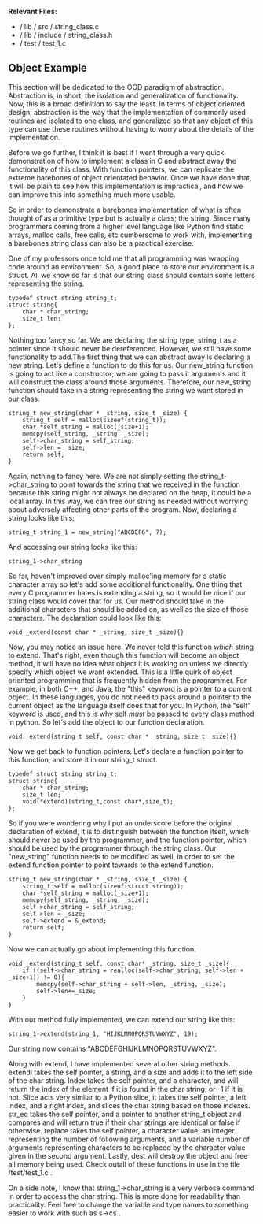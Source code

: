 **Relevant Files:**

* / lib / src / string_class.c 
* / lib / include / string_class.h 
* / test / test_1.c 

## Object Example

This section will be dedicated to the OOD paradigm of abstraction. 
Abstraction is, in short, the isolation and generalization of functionality.
Now, this is a broad definition to say the least. In terms of object 
oriented design, abstraction is the way that the implementation of 
commonly used routines are isolated to one class, and generalized 
so that any object of this type can use these routines without having 
to worry about the details of the implementation.


Before we go further, I think it is best if I went through a very
quick demonstration of how to implement a class in C and abstract away
the functionality of this class. With function pointers, we can replicate 
the extreme barebones of object orientated behavior. Once we have done that, 
it will be plain to see how this implementation is impractical, and how 
we can improve this into something much more usable.


So in order to demonstrate a barebones implementation of what is often thought
of as a primitive type but is actually a class; the string. Since many 
programmers coming from a higher level language like Python find static arrays,
malloc calls, free calls, etc cumbersome to work with, implementing a barebones
string class can also be a practical exercise.


One of my professors once told me that all programming was wrapping code
around an environment. So, a good place to store our environment is a
struct. All we know so far is that our string class should contain some 
letters representing the string.

```
typedef struct string string_t;
struct string{
    char * char_string;
    size_t len;
};
```

Nothing too fancy so far. We are declaring the string type, string_t as a 
pointer since it should never be dereferenced. However, we still have some 
functionality to add.The first thing that we can abstract away is declaring 
a new string. Let's define a function to do this for us. Our new_string 
function is going to act like a constructor; we are going to pass it arguments and it will construct
the class around those arguments. Therefore, our new_string function should 
take in a string representing the string we want stored in our class.

```
string_t new_string(char * _string, size_t _size) {
    string_t self = malloc(sizeof(string_t));
    char *self_string = malloc(_size+1);
    memcpy(self_string, _string, _size);
    self->char_string = self_string;
    self->len = _size;
    return self;
}

```

Again, nothing to fancy here. We are not simply setting the 
string_t->char_string to point towards the string that we received in the 
function because this string might not always be declared on the heap,
it could be a local array. In this way, we can free our string as needed
without worrying about adversely affecting other parts of the program. Now,
declaring a string looks like this:

```
string_t string_1 = new_string("ABCDEFG", 7);
```

And accessing our string looks like this:

```
string_1->char_string
```

So far, haven't improved over simply malloc'ing memory for a static character
array so let's add some additional functionality. One thing that every
C programmer hates is extending a string, so it would be nice if our
string class would cover that for us. Our method should take in the 
additional characters that should be added on, as well as the size of those
characters. The declaration could look like this:

```
void _extend(const char * _string, size_t _size){}
```

Now, you may notice an issue here. We never told this function *which* string
to extend. That's right, even though this function will become an object 
method, it will have no idea what object it is working on unless we directly
specify which object we want extended. This is a little quirk of object
oriented programming that is frequently hidden from the programmer. For
example, in both C++, and Java, the "this" keyword is a pointer to a current
object. In these languages, you do not need to pass around a pointer to the
current object as the language itself does that for you. In Python, the 
"self" keyword is used, and this is why self *must* be passed to every class
method in python. So let's add the object to our function declaration.

```
void _extend(string_t self, const char * _string, size_t _size){}
```


Now we get back to function pointers. Let's declare a function pointer to 
this function, and store it in our string_t struct. 

```
typedef struct string string_t;
struct string{
    char * char_string;
    size_t len;
    void(*extend)(string_t,const char*,size_t);
};
```

So if you were wondering why I put an underscore before the original declaration
of extend, it is to distinguish between the function itself, which should
never be used by the programmer, and the function pointer, which should be 
used by the programmer through the string class. Our "new_string" function
needs to be modified as well, in order to set the extend function pointer 
to point towards to the extend function.

```
string_t new_string(char * _string, size_t _size) {
    string_t self = malloc(sizeof(struct string));
    char *self_string = malloc(_size+1);
    memcpy(self_string, _string, _size);
    self->char_string = self_string;
    self->len = _size;
    self->extend = &_extend;
    return self;
}

```

Now we can actually go about implementing this function. 

```
void _extend(string_t self, const char* _string, size_t _size){
    if ((self->char_string = realloc(self->char_string, self->len + _size+1)) != 0){
        memcpy(self->char_string + self->len, _string, _size);
        self->len+=_size;
    }
}
```

With our method fully implemented, we can extend our string like this:

```
string_1->extend(string_1, "HIJKLMNOPQRSTUVWXYZ", 19);
```

Our string now contains "ABCDEFGHIJKLMNOPQRSTUVWXYZ".

Along with extend, I have implemented several other string methods. extendl
takes the self pointer, a string, and a size and adds it to the left side 
of the char string. Index takes the self pointer, and a character, and will
return the index of the element if it is found in the char string, or -1 if
it is not. Slice acts very similar to a Python slice, it takes the self 
pointer, a left index, and a right index, and slices the char string based 
on those indexes. str_eq takes the self pointer, and a pointer to another
string_t object and compares and will return true if their char strings are
identical or false if otherwise. replace takes the self pointer, a 
character value, an integer representing the number of following arguments, 
and a variable number of arguments representing characters to be replaced
by the character value given in the second argument. Lastly, dest will 
destroy the object and free all memory being used. Check outall of these 
functions in use in the file /test/test_1.c .

On a side note, I know that string_1->char_string is a very verbose command
in order to access the char string. This is more done for readability than
practicality. Feel free to change the variable and type names to something 
easier to work with such as s->cs .